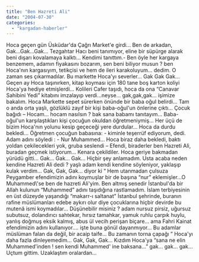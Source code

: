 ```yaml
---
title: "Ben Hazreti Ali"
date: "2004-07-30"
categories: 
  - "kargadan-haberler"
---
```


Hoca geçen gün Üsküdar'da Çağrı Market'e girdi... Ben de arkadan, Gak...Gak...Gak... Tezgahtar Hacı beni tanımıyor, eline bir süpürge alarak beni dışarı kovalamaya kalktı... Kendimi tanıttım.- Ben öyle her kargaya benzemem, adamın fiyakasını bozarım, sen beni biliyor musun ? ben Hoca'nın kargasıyım, tetikçisi ve hem de ileri karakoluyum... dedim. O zaman ses çıkarmadılar. Bu markette Hoca'yı severler... Gak Gak Gak... Geçen ay Hoca taşınırken, kitap koyması için 180 tane boş karton koliyi Hoca'ya hediye etmişlerdi... Kolileri Cafer taşıdı, hoca da ona “Canavar Sahibini Yedi” kitabını imzalayıp verdi...neyse... gak,gak,gak... işimize bakalım. Hoca Markette sepet sürerken önünde bir baba oğul belirdi... Tam o anda orta yaşlı, gözlüklü zayıf bir kişi baba-oğul'un önlerine çıktı... Çocuk bağıdı – Hocam... hocam nasılsın ? bak sana babamı tanıtayım... Baba-oğul'un karşılaştıkları kişi çocuğun okuldan öğretmeniymiş... Her üçü de bizim Hoca'nın yolunu kesip geçeceği yere durdular... Hoca da durdu bekledi... Öğretmen çocuğun babasına: - kiminle teşerrüf ediyorum, dedi. Adam adını söyledi : - Nur Muhammed... Hoca biraz daha bekledi, baktı yoldan çekilecekleri yok, gruba seslendi – Efendi, biraderler ben Hazreti Ali, buradan geçmek istiyorum... Kenara çekildiler. Hoca geriye bakmadan yürüdü gitti... Gak... Gak... Gak... Hiçbir şey anlamadım. Usta acaba neden kendine Hazreti Ali dedi ? yaşlı adam kendi kendine söyleniyor, yaklaşıp kulak verdim... Gak, Gak, Gak... diyor ki “ Hem utanmadan çulsuza Peygamber efendimizin adını koymuşlar bir de başına “nur” eklemişler...O Muhammed\\'se ben de hazreti Ali'yim. Ben altmış senedir İstanbul'da bir Allah kulunun “Muhammed” adını taşıdığına rastlamadım. İslam terbiyesinin en üst düzeyde yaşandığı “makarr-ı saltanat” İstanbul şehrinde, buranın rafine müslümanları edebe aykırı olur diye çocuklarına hiçbir devirde bu mutenâ ismi koymadılar... Düşünebilir misiniz ? adam nursuz pirsiz, uğursuz subutsuz, dolandırıcı sahtekar, hırsız tamahkar, yamuk ruhlu çarpık huylu, yanlış doğmuş eksik kalmış, abus ül vecih perişan biçare... ama Fahri Kainat efendimizin adını kullanıyor.... işte buna gönül dayanmıyor... Bu adamlar müslüman falan da değil, bir acaip taife... Bu zamanın torna çapağı ” Hoca'yı daha fazla dinleyemedim... Gak, Gak, Gak... Kızdım Hoca'ya “sana ne elin Muhammed'inden ! sen kendi Muhammed' ine baksana...” gak... gak... gak... Uçtum gittim. Uzaklaştım oralardan...
